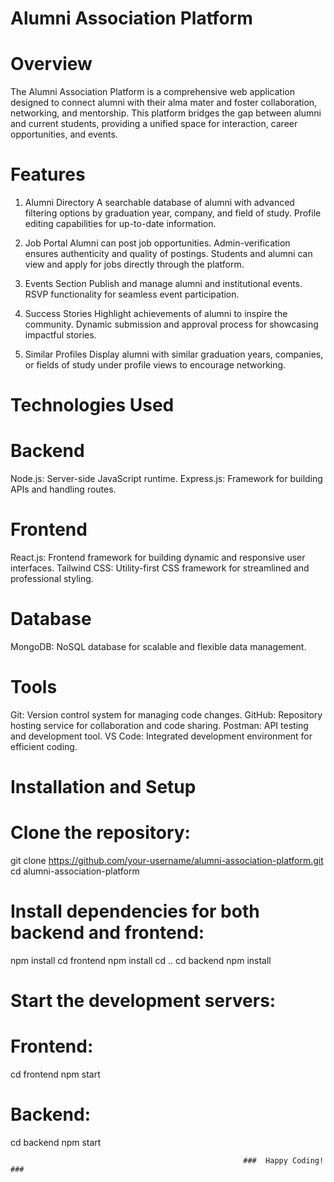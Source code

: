 # Alumni Association Platform

# Overview
The Alumni Association Platform is a comprehensive web application designed to connect alumni with their alma mater and foster collaboration, networking, and mentorship. This platform bridges the gap between alumni and current students, providing a unified space for interaction, career opportunities, and events.

# Features
1. Alumni Directory
A searchable database of alumni with advanced filtering options by graduation year, company, and field of study.
Profile editing capabilities for up-to-date information.

2. Job Portal
Alumni can post job opportunities.
Admin-verification ensures authenticity and quality of postings.
Students and alumni can view and apply for jobs directly through the platform.

3. Events Section
Publish and manage alumni and institutional events.
RSVP functionality for seamless event participation.

4. Success Stories
Highlight achievements of alumni to inspire the community.
Dynamic submission and approval process for showcasing impactful stories.

5. Similar Profiles
Display alumni with similar graduation years, companies, or fields of study under profile views to encourage networking.


# Technologies Used
# Backend
Node.js: Server-side JavaScript runtime.
Express.js: Framework for building APIs and handling routes.

# Frontend
React.js: Frontend framework for building dynamic and responsive user interfaces.
Tailwind CSS: Utility-first CSS framework for streamlined and professional styling.

# Database
MongoDB: NoSQL database for scalable and flexible data management.

# Tools
Git: Version control system for managing code changes.
GitHub: Repository hosting service for collaboration and code sharing.
Postman: API testing and development tool.
VS Code: Integrated development environment for efficient coding.


# Installation and Setup
# Clone the repository:

git clone https://github.com/your-username/alumni-association-platform.git
cd alumni-association-platform

# Install dependencies for both backend and frontend:

npm install
cd frontend
npm install
cd ..
cd backend
npm install

# Start the development servers:
# Frontend:
cd frontend
npm start

# Backend:

cd backend
npm start

                                                        ###  Happy Coding! ###
